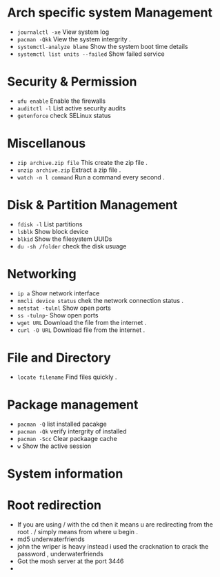 # Arch specific system Management 
- `journalctl -xe` View system log 
- `pacman -Qkk` View the system intergrity .
- `systemctl-analyze blame` Show the system boot time details 
- `systemctl list units --failed` Show failed service 
# Security & Permission 
- `ufu enable` Enable the firewalls 
- `auditctl -l` List active security audits 
- `getenforce` check SELinux status 
# Miscellanous 
- `zip archive.zip file` This create the zip file .
- `unzip archive.zip` Extract a zip file .
- `watch -n l command` Run a command every second .
# Disk & Partition Management 
- `fdisk -l` List partitions 
- `lsblk` Show block device 
- `blkid` Show the filesystem UUIDs
- `du -sh /folder` check the disk usuage 
# Networking 
- `ip a` Show network interface 
- `nmcli device status` chek the network connection status .
- `netstat -tulnl` Show open ports 
- `ss -tulnp`- Show open ports 
- `wget URL` Download the file from the internet .
- `curl -O URL` Download file from the internet .
# File and Directory 
- `locate filename` Find files quickly .
# Package management 
- `pacman -Q` list installed pacakge 
- `pacman -Qk` verify intergrity of installed 
- `pacman -Scc` Clear packaage cache 
- `w` Show the active session 
# System information 
# Root redirection 
- If you are using / with the cd then it means u are redirecting from the root  . / simply means from where u begin .
- md5	underwaterfriends
- john the wriper is heavy instead i used the cracknation to crack the password ,
underwaterfriends
- Got the mosh server at the port 3446
- 